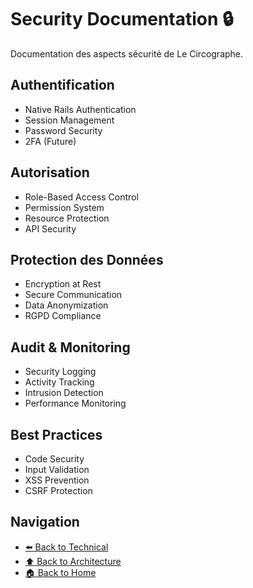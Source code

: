 # Security Documentation 🔒

Documentation des aspects sécurité de Le Circographe.

## Authentification

- Native Rails Authentication
- Session Management
- Password Security
- 2FA (Future)

## Autorisation

- Role-Based Access Control
- Permission System
- Resource Protection
- API Security

## Protection des Données

- Encryption at Rest
- Secure Communication
- Data Anonymization
- RGPD Compliance

## Audit & Monitoring

- Security Logging
- Activity Tracking
- Intrusion Detection
- Performance Monitoring

## Best Practices

- Code Security
- Input Validation
- XSS Prevention
- CSRF Protection

## Navigation

- [⬅️ Back to Technical](../../README.md)
- [⬆️ Back to Architecture](../../README.md)
- [🏠 Back to Home](../../README.md) 
